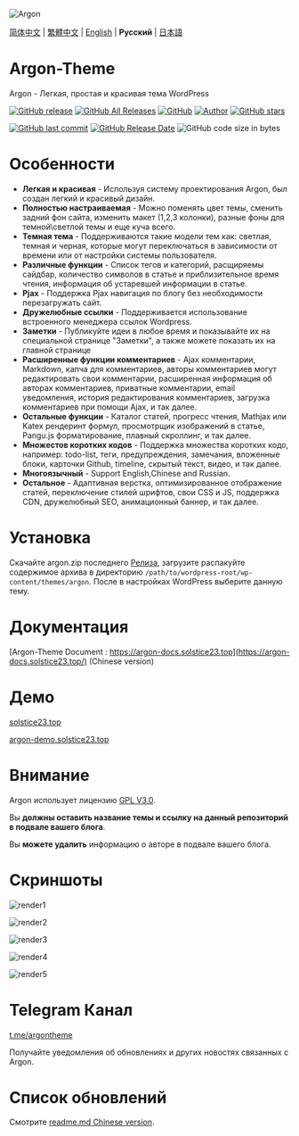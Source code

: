 ![Argon](https://cdn.jsdelivr.net/gh/solstice23/cdn@master/argon_new_animate.svg)

[简体中文](README.md) | [繁體中文](README_tw.md) | [English](README_en.md) | **Русский** | [日本語](README_jp.md)

# Argon-Theme
Argon - Легкая, простая и красивая тема WordPress

[![GitHub release](https://img.shields.io/github/v/release/solstice23/argon-theme?color=%235e72e4&style=for-the-badge)](https://github.com/solstice23/argon-theme/releases) [![GitHub All Releases](https://img.shields.io/github/downloads/solstice23/argon-theme/total?style=for-the-badge)](https://github.com/solstice23/argon-theme/releases) [![GitHub](https://img.shields.io/github/license/solstice23/argon-theme?color=blue&style=for-the-badge)](https://github.com/solstice23/argon-theme/blob/master/LICENSE) [![Author]( https://img.shields.io/badge/author-solstice23-yellow?style=for-the-badge)](https://github.com/solstice23) [![GitHub stars](https://img.shields.io/github/stars/solstice23/argon-theme?color=ff69b4&style=for-the-badge)](https://github.com/solstice23/argon-theme/stargazers)

[![GitHub last commit](https://img.shields.io/github/last-commit/solstice23/argon-theme?style=flat-square)](https://github.com/solstice23/argon-theme/commits/master) [![GitHub Release Date](https://img.shields.io/github/release-date/solstice23/argon-theme?style=flat-square)](https://github.com/solstice23/argon-theme/releases) ![GitHub code size in bytes](https://img.shields.io/github/languages/code-size/solstice23/argon-theme?style=flat-square)

# Особенности

+ **Легкая и красивая** - Используя систему проектирования Argon, был создан легкий и красивый дизайн.
+ **Полностью настраиваемая** - Можно поменять цвет темы, сменить задний фон сайта, изменить макет (1,2,3 колонки), разные фоны для темной\светлой темы и еще куча всего.
+ **Темная тема** - Поддерживаются такие модели тем как: светлая, темная и черная, которые могут переключаться в зависимости от времени или от настройки системы пользователя.
+ **Различные функции** - Список тегов и категорий, расщиряемы сайдбар, количество символов в статье и приблизительное время чтения, информация об устаревшей информации в статье.
+ **Pjax** - Поддержка Pjax навигация по блогу без необходимости перезагружать сайт.
+ **Дружелюбные ссылки** - Поддерживается использование встроенного менеджера ссылок Wordpress.
+ **Заметки** - Публикуйте идеи в любое время и показывайте их на специальной странице "Заметки", а также можете показать их на главной странице
+ **Расширенные функции комментариев** - Ajax комментарии, Markdown, капча для комментариев, авторы комментариев могут редактировать свои комментарии, расширенная информация об авторах комментариев, приватные комментарии, email уведомления, история редактирования комментариев, загрузка комментариев при помощи Ajax, и так далее.
+ **Остальные функции** - Каталог статей, прогресс чтения, Mathjax или Katex рендеринт формул, просмотрщик изображений в статье, Pangu.js форматирование, плавный скроллинг, и так далее.
+ **Множестов коротких кодов** - Поддержка множества коротких кодо, например: todo-list, теги, предупреждения, замечания, вложенные блоки, карточки Github, timeline, скрытый текст, видео, и так далее.
+ **Многоязычный** - Support English,Chinese and Russian.
+ **Остальное** - Адаптивная верстка, оптимизированное отображение статей, переключение стилей шрифтов, свои CSS и JS, поддержка CDN, дружелюбный SEO, анимационный баннер, и так далее.

# Установка

Скачайте argon.zip последнего [Релиза](https://github.com/solstice23/argon-theme/releases), загрузите распакуйте содержимое архива в директорию `/path/to/wordpress-root/wp-content/themes/argon`. После в настройках WordPress выберите данную тему.

# Документация

[Argon-Theme Document : https://argon-docs.solstice23.top](https://argon-docs.solstice23.top/) (Chinese version)

# Демо

[solstice23.top](https://solstice23.top)

[argon-demo.solstice23.top](http://argon-demo.solstice23.top)

# Внимание

Argon использует лицензию [GPL V3.0](https://github.com/solstice23/argon-theme/blob/master/LICENSE).

Вы **должны оставить название темы и ссылку на данный репозиторий в подвале вашего блога**.

Вы **можете удалить** информацию о авторе в подвале вашего блога.

# Скриншоты

![render1](https://cdn.jsdelivr.net/gh/solstice23/cdn@master/argon-render-small-1.jpg)

![render2](https://cdn.jsdelivr.net/gh/solstice23/cdn@master/argon-render-small-2.jpg)

![render3](https://cdn.jsdelivr.net/gh/solstice23/cdn@master/argon-render-small-3.jpg)

![render4](https://cdn.jsdelivr.net/gh/solstice23/cdn@master/argon-render-small-4.jpg)

![render5](https://cdn.jsdelivr.net/gh/solstice23/cdn@master/argon-render-small-5.jpg)

# Telegram Канал
[t.me/argontheme](https://t.me/argontheme)

Получайте уведомления об обновлениях и других новостях связанных с Argon.

# Список обновлений

Смотрите [readme.md Chinese version](https://github.com/solstice23/argon-theme#%E6%9B%B4%E6%96%B0%E6%97%A5%E5%BF%97).
